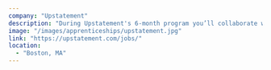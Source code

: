 ```yaml
---
company: "Upstatement"
description: "During Upstatement's 6-month program you’ll collaborate with creative directors, designers, and technologists to provide support across multiple project teams as you build the experience needed to take on increasingly challenging assignments."
image: "/images/apprenticeships/upstatement.jpg"
link: "https://upstatement.com/jobs/"
location:
  - "Boston, MA"
---
```

